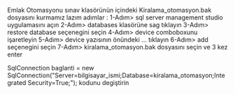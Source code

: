 Emlak Otomasyonu
sınav klasörünün içindeki Kiralama_otomasyon.bak dosyasını kurmamız lazım adımlar :
1-Adım> sql server management studio uygulamasını açın
2-Adım> databases klasörüne sag tıklayın
3-Adım> restore database seçenegini seçin
4-Adım> device comboboxunu işaretleyin
5-Adım> device yazısının önündeki ... tıklayın
6-Adım> add seçenegini seçin 
7-Adım> kiralama_otomasyon.bak dosyasını seçin ve 3 kez enter

SqlConnection baglanti = new SqlConnection("Server=bilgisayar_ismi;Database=kiralama_otomasyon;Integrated Security=True;");
kodunu degiştirin
